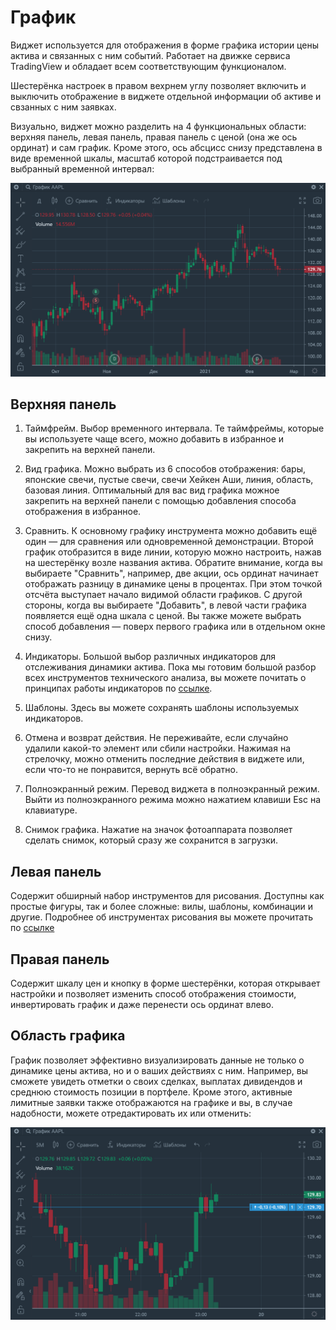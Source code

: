 # График 
Виджет используется для отображения в форме графика истории цены актива и связанных с ним событий. Работает на движке сервиса TradingView и обладает всем соответствующим функционалом. 

Шестерёнка настроек в правом вехрнем углу позволяет включить и выключить отображение в виджете отдельной информации об активе и свзанных с ним заявках.  

Визуально, виджет можно разделить на 4 функциональных области: верхняя панель, левая панель, правая панель с ценой (она же ось ординат) и сам график. Кроме этого, ось абсцисс снизу представлена в виде временной шкалы, масштаб которой подстраивается под выбранный временной интервал: 

![alt text](tv_chart.png)

## Верхняя панель

1. Таймфрейм. Выбор временного интервала. Те таймфреймы, которые вы используете чаще всего, можно добавить в избранное и закрепить на верхней панели.

2. Вид графика. Можно выбрать из 6 способов отображения: бары, японские свечи, пустые свечи, свечи Хейкен Аши, линия, область, базовая линия. Оптимальный для вас вид графика можное закрепить на верхней панели с помощью добавления способа отображения в избранное. 

3. Сравнить. К основному графику инструмента можно добавить ещё один — для сравнения или одновременной демонстрации. Второй график отобразится в виде линии, которую можно настроить, нажав на шестерёнку возле названия актива. Обратите внимание, когда вы выбираете "Сравнить", например, две акции, ось ординат начинает отображать разницу в динамике цены в процентах. При этом точкой отсчёта выступает начало видимой области графиков. С другой стороны, когда вы выбираете "Добавить", в левой части графика появляется ещё одна шкала с ценой. Вы также можете выбрать способ добавления — поверх первого графика или в отдельном окне снизу.    

4. Индикаторы. Большой выбор различных индикаторов для отслеживания динамики актива. Пока мы готовим большой разбор всех инструментов технического анализа, вы можете почитать о принципах работы индикаторов по [ссылке](https://ru.tradingview.com/support/folders/43000547458/). 

5. Шаблоны. Здесь вы можете сохранять шаблоны используемых индикаторов. 

6. Отмена и возврат действия. Не переживайте, если случайно удалили какой-то элемент или сбили настройки. Нажимая на стрелочку, можно отменить последние действия в виджете или, если что-то не понравится, вернуть всё обратно.  

7. Полноэкранный режим. Перевод виджета в полноэкранный режим. Выйти из полноэкранного режима можно нажатием клавиши Esc на клавиатуре. 

9. Снимок графика. Нажатие на значок фотоаппарата позволяет сделать снимок, который сразу же сохранится в загрузки.  

## Левая панель 

Содержит обширный набор инструментов для рисования. Доступны как простые фигуры, так и более сложные: вилы, шаблоны, комбинации и другие. Подробнее об инструментах рисования вы можете прочитать по [ссылке](https://ru.tradingview.com/support/folders/43000547459/) 

## Правая панель
Содержит шкалу цен и кнопку в форме шестерёнки, которая открывает настройки и позволяет изменить способ отображения стоимости, инвертировать график и даже перенести ось ординат влево. 

## Область графика 
График позволяет эффективно визуализировать данные не только о динамике цены актива, но и о ваших действиях с ним. Например, вы сможете увидеть отметки о своих сделках, выплатах дивидендов и среднюю стоимость позиции в портфеле. Кроме этого, активные лимитные заявки также отображаются на графике и вы, в случае надобности, можете отредактировать их или отменить: 

![alt text](tv_chart_order.png)
